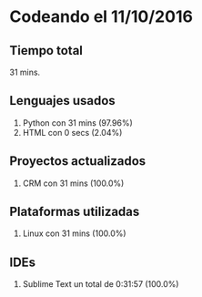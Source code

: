 # Codeando el 11/10/2016

## Tiempo total
31 mins.

## Lenguajes usados
1. Python con 31 mins (97.96%)
1. HTML con 0 secs (2.04%)

## Proyectos actualizados
1. CRM con 31 mins (100.0%)

## Plataformas utilizadas
1. Linux con 31 mins (100.0%)

## IDEs
1. Sublime Text un total de 0:31:57 (100.0%)
